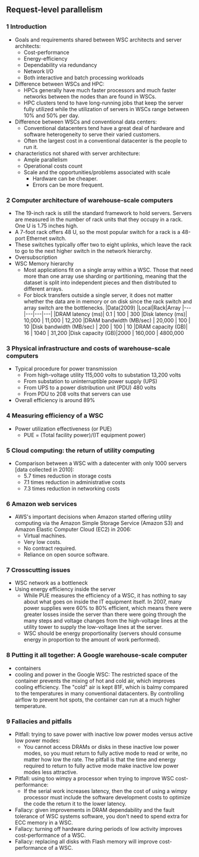 ## Request-level parallelism

### 1 Introduction
  - Goals and requirements shared between WSC architects and server architects:
    - Cost-performance
    - Energy-efficiency
    - Dependability via redundancy
    - Network I/O
    - Both interactive and batch processing workloads
  - Difference between WSCs and HPC:
    - HPCs generally have much faster processors and much faster networks between the nodes than are found in WSCs.
    - HPC clusters tend to have long-running jobs that keep the server fully utilized while the utilization of servers in WSCs range between 10% and 50% per day.
  - Difference between WSCs and conventional data centers:
    - Conventional datacenters tend have a great deal of hardware and software heterogeneity to serve their varied customers.
    - Often the largest cost in a conventional datacenter is the people to run it.
  - characteristics not shared with server architecture:
    - Ample parallelism
    - Operational costs count
    - Scale and the opportunities/problems associated with scale
      - Hardware can be cheaper.
      - Errors can be more frequent.

### 2 Computer architecture of warehouse-scale computers
  - The 19-inch rack is still the standard framework to hold servers. Servers are measured in the number of rack units that they occupy in a rack. One U is 1.75 inches high.
  - A 7-foot rack offers 48 U, so the most popular switch for a rack is a 48-port Ethernet switch.
  - These switches typically offer two to eight uplinks, which leave the rack to go to the next higher switch in the network hierarchy.
  - Oversubscription
  - WSC Memory hierarchy
    - Most applications fit on a single array within a WSC. Those that need more than one array use sharding or partitioning, meaning that the dataset is split into independent pieces and then distributed to different arrays.
    - For block transfers outside a single server, it does not matter whether the data are in memory or on disk since the rack switch and array switch are the bottlenecks.
  |Data(2009) |Local|Rack|Array
  |---|---|---|---|
  |DRAM latency (ms)| 0.1 | 100 | 300
  |Disk latency (ms)| 10,000 | 11,000 | 12,200
  |DRAM bandwidth (MB/sec) | 20,000 | 100 | 10
  |Disk bandwidth (MB/sec) | 200 | 100 | 10
  |DRAM capacity (GB)| 16 | 1040 | 31,200
  |Disk capacity (GB)|2000 | 160,000 | 4800,000

### 3 Physical infrastructure and costs of warehouse-scale computers
  - Typical procedure for power transmission
    - From high-voltage utility 115,000 volts to substation 13,200 volts
    - From substation to uninterruptible power supply (UPS)
    - From UPS to a power distribution unit (PDU) 480 volts
    - From PDU to 208 volts that servers can use
  - Overall efficiency is around 89%

### 4 Measuring efficiency of a WSC
  - Power utilization effectiveness (or PUE)
    - PUE = (Total facility power)/(IT equipment power)

### 5 Cloud computing: the return of utility computing
  - Comparison between a WSC with a datecenter with only 1000 servers [data collected in 2010]:
    - 5.7 times reduction in storage costs
    - 7.1 times reduction in administrative costs
    - 7.3 times reduction in networking costs

### 6  Amazon web services
  - AWS's important decisions when Amazon started offering utility computing via the Amazon Simple Storage Service (Amazon S3) and Amazon Elastic Computer Cloud (EC2) in 2006:
    - Virtual machines.
    - Very low costs.
    - No contract required.
    - Reliance on open source software.

### 7 Crosscutting issues
  - WSC network as a bottleneck
  - Using energy efficiency inside the server
    - While PUE measures the efficiency of a WSC, it has nothing to say about what goes on inside the IT equipment itself. In 2007, many power supplies were 60% to 80% efficient, which means there were greater losses inside the server than there were going through the many steps and voltage changes from the high-voltage lines at the utility tower to supply the low-voltage lines at the server.
    - WSC should be energy proportionality (servers should consume energy in proportion to the amount of work performed).

### 8 Putting it all together: A Google warehouse-scale computer
  - containers
  - cooling and power in the Google WSC: The restricted space of the container prevents the mixing of hot and cold air, which improves cooling efficiency. The "cold" air is kept 81F, which is balmy compared to the temperatures in many conventional datacenters. By controlling airflow to prevent hot spots, the container can run at a much higher temperature.

### 9 Fallacies and pitfalls
  - Pitfall: trying to save power with inactive low power modes versus active low power modes:
    - You cannot access DRAMs or disks in these inactive low power modes, so you must return to fully active mode to read or write, no matter how low the rate. The pitfall is that the time and energy required to return to fully active mode make inactive low power modes less attractive.
  - Pitfall: using too wimpy a processor when trying to improve WSC cost-performance:
    - If the serial work increases latency, then the cost of using a wimpy processor must include the software development costs to optimize the code the return it to the lower latency.
  - Fallacy: given improvements in DRAM dependability and the fault tolerance of WSC systems software, you don't need to spend extra for ECC memory in a WSC.
  - Fallacy: turning off hardware during periods of low activity improves cost-performance of a WSC.
  - Fallacy: replacing all disks with Flash memory will improve cost-performance of a WSC.
